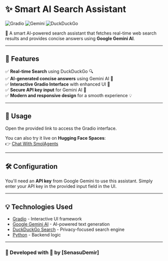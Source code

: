 # ✨ Smart AI Search Assistant

![Gradio](https://img.shields.io/badge/Gradio-UI-blue) ![Gemini](https://img.shields.io/badge/Gemini-AI-orange) ![DuckDuckGo](https://img.shields.io/badge/DuckDuckGo-Search-red)

🚀 A smart AI-powered search assistant that fetches real-time web search results and provides concise answers using **Google Gemini AI**.

---

## 🔧 Features

✅ **Real-time Search** using DuckDuckGo 🔍  
✅ **AI-generated concise answers** using Gemini AI 🤖  
✅ **Interactive Gradio Interface** with enhanced UI 🎨  
✅ **Secure API key input** for Gemini AI 🔑  
✅ **Modern and responsive design** for a smooth experience 💡  

---

## 🚀 Usage

Open the provided link to access the Gradio interface.

You can also try it live on **Hugging Face Spaces**:  
👉 [Chat With SmolAgents](https://huggingface.co/spaces/Senasu/Chat_With_SmolAgents)

---

## 🛠 Configuration

You'll need an **API key** from Google Gemini to use this assistant. Simply enter your API key in the provided input field in the UI.

---

## 💡 Technologies Used

- [Gradio](https://gradio.app/) - Interactive UI framework
- [Google Gemini AI](https://ai.google.dev/) - AI-powered text generation
- [DuckDuckGo Search](https://duckduckgo.com/) - Privacy-focused search engine
- [Python](https://www.python.org/) - Backend logic
---
### 🚀 Developed with 💖 by [SenasuDemir]
